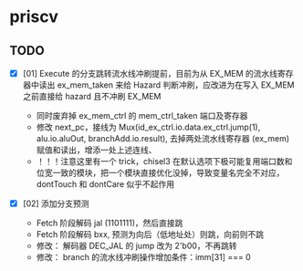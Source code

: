 # priscv

## TODO

- [x] [01] Execute 的分支跳转流水线冲刷提前，目前为从 EX_MEM 的流水线寄存器中读出 ex_mem_taken 来给 Hazard 判断冲刷，应改进为在写入 EX_MEM 之前直接给 hazard 且不冲刷 EX_MEM
    - 同时废弃掉 ex_mem_ctrl 的 mem_ctrl_taken  端口及寄存器
    - 修改 next_pc，接线为 Mux(id_ex_ctrl.io.data.ex_ctrl.jump(1), alu.io.aluOut, branchAdd.io.result), 去掉两处流水线寄存器 (ex_mem) 赋值和读出，增添一处上述连线、
    - ！！！注意这里有一个 trick，chisel3 在默认选项下极可能复用端口数和位宽一致的模块，把一个模块直接优化没掉，导致变量名完全不对应，dontTouch 和 dontCare 似乎不起作用

- [x] [02] 添加分支预测
    - Fetch 阶段解码 jal (1101111)，然后直接跳
    - Fetch 阶段解码 bxx, 预测为向后（低地址处）则跳，向前则不跳
    - 修改： 解码器 DEC_JAL 的 jump 改为 2'b00，不再跳转
    - 修改： branch 的流水线冲刷操作增加条件：imm[31] === 0
    <!-- - Decode 做 branch (1100011) 的比较 [rs1] <=> [rs2]，把目前 Execute 阶段的 branchAdd 和 ALU 中的判断逻辑放到 Decode 阶段，如果跳转，交由 hazard 立即冲刷 IF_ID，且用 pcFromTaken 更新 PC
    - Decode 做 jalr (1100111) 的 imm + [rs1], 交由 hazard 立即冲刷 IF_ID，且用 pcFromTaken 更新 PC -->










